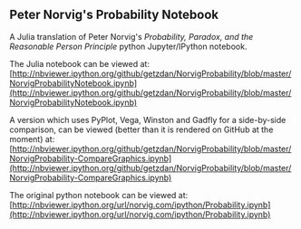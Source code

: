 ## Peter Norvig's Probability Notebook
A Julia translation of Peter Norvig's *Probability, Paradox, and the Reasonable Person Principle* python Jupyter/IPython notebook.

The Julia notebook can be viewed at:
[http://nbviewer.ipython.org/github/getzdan/NorvigProbability/blob/master/NorvigProbabilityNotebook.ipynb](http://nbviewer.ipython.org/github/getzdan/NorvigProbability/blob/master/NorvigProbabilityNotebook.ipynb)

A version which uses PyPlot, Vega, Winston and Gadfly for a side-by-side comparison, can be viewed (better than it is rendered on GitHub at the moment) at:
[http://nbviewer.ipython.org/github/getzdan/NorvigProbability/blob/master/NorvigProbability-CompareGraphics.ipynb](http://nbviewer.ipython.org/github/getzdan/NorvigProbability/blob/master/NorvigProbability-CompareGraphics.ipynb)

The original python notebook can be viewed at:
[http://nbviewer.ipython.org/url/norvig.com/ipython/Probability.ipynb](http://nbviewer.ipython.org/url/norvig.com/ipython/Probability.ipynb)

